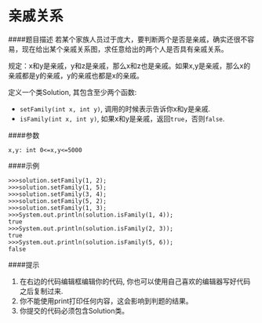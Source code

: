 # 亲戚关系
####题目描述
若某个家族人员过于庞大，要判断两个是否是亲戚，确实还很不容易，现在给出某个亲戚关系图，求任意给出的两个人是否具有亲戚关系。

规定：x和y是亲戚，y和z是亲戚，那么x和z也是亲戚。如果x,y是亲戚，那么x的亲戚都是y的亲戚，y的亲戚也都是x的亲戚。

定义一个类Solution, 其包含至少两个函数:
* `setFamily(int x, int y)`, 调用的时候表示告诉你x和y是亲戚. 
* `isFamily(int x, int y)`, 如果x和y是亲戚，返回`true`，否则`false`.

####参数
```
x,y: int 0<=x,y<=5000
```

####示例
```
>>>solution.setFamily(1, 2);
>>>solution.setFamily(1, 5);
>>>solution.setFamily(3, 4);
>>>solution.setFamily(5, 2);
>>>solution.setFamily(1, 3);
>>>System.out.println(solution.isFamily(1, 4));
true
>>>System.out.println(solution.isFamily(2, 3));
true
>>>System.out.println(solution.isFamily(5, 6));
false
```

####提示
1. 在右边的代码编辑框编辑你的代码, 你也可以使用自己喜欢的编辑器写好代码之后复制过来.
2. 你不能使用print打印任何内容，这会影响到判题的结果。
3. 你提交的代码必须包含Solution类。